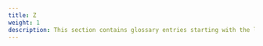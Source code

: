 ```yaml
---
title: Z
weight: 1
description: This section contains glossary entries starting with the letter **Z**.
---
```


